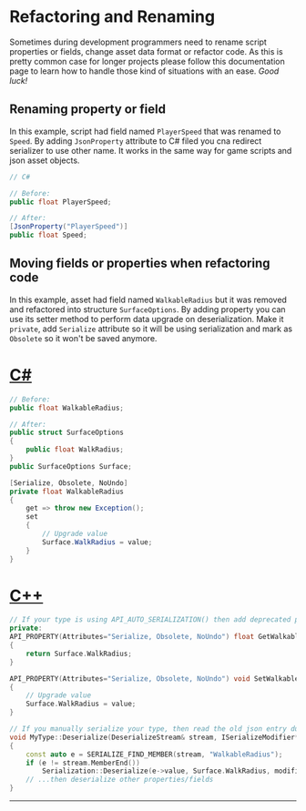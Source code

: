 # Refactoring and Renaming

Sometimes during development programmers need to rename script properties or fields, change asset data format or refactor code. As this is pretty common case for longer projects please follow this documentation page to learn how to handle those kind of situations with an ease. *Good luck!*

## Renaming property or field

In this example, script had field named `PlayerSpeed` that was renamed to `Speed`. By adding `JsonProperty` attribute to C# filed you cna redirect serializer to use other name. It works in the same way for game scripts and json asset objects.

```cs
// C#

// Before:
public float PlayerSpeed;

// After:
[JsonProperty("PlayerSpeed")]
public float Speed;
```

## Moving fields or properties when refactoring code

In this example, asset had field named `WalkableRadius` but it was removed and refactored into structure `SurfaceOptions`. By adding property you can use its setter method to perform data upgrade on deserialization. Make it `private`, add `Serialize` attribute so it will be using serialization and mark as `Obsolete` so it won't be saved anymore.

# [C#](#tab/code-csharp)
```cs
// Before:
public float WalkableRadius;

// After:
public struct SurfaceOptions
{
    public float WalkRadius;
}
public SurfaceOptions Surface;

[Serialize, Obsolete, NoUndo]
private float WalkableRadius
{
    get => throw new Exception();
    set
    {
        // Upgrade value
        Surface.WalkRadius = value;
    }
}
```
# [C++](#tab/code-cpp)
```cpp
// If your type is using API_AUTO_SERIALIZATION() then add deprecated property upgrader:
private:
API_PROPERTY(Attributes="Serialize, Obsolete, NoUndo") float GetWalkableRadius() const
{
    return Surface.WalkRadius;
}

API_PROPERTY(Attributes="Serialize, Obsolete, NoUndo") void SetWalkableRadius(float value)
{
    // Upgrade value
    Surface.WalkRadius = value;
}

// If you manually serialize your type, then read the old json entry during deserialization:
void MyType::Deserialize(DeserializeStream& stream, ISerializeModifier* modifier)
{
    const auto e = SERIALIZE_FIND_MEMBER(stream, "WalkableRadius");
    if (e != stream.MemberEnd())
        Serialization::Deserialize(e->value, Surface.WalkRadius, modifier);
    // ...then deserialize other properties/fields
}
```
***
